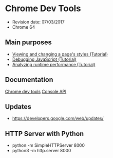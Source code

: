 # Chrome Dev Tools
- Revision date: 07/03/2017
- Chrome 64

## Main purposes
* [Viewing and changing a page's styles (Tutorial)](https://developers.google.com/web/tools/chrome-devtools/css/)
* [Debugging JavaScript (Tutorial)](https://developers.google.com/web/tools/chrome-devtools/javascript/)
* [Analyzing runtime performance (Tutorial)](https://developers.google.com/web/tools/chrome-devtools/evaluate-performance/)

## Documentation

[Chrome dev tools](https://developers.google.com/web/tools/chrome-devtools/)
[Console API](https://developers.google.com/web/tools/chrome-devtools/console/console-reference)

## Updates
* https://developers.google.com/web/updates/

## HTTP Server with Python

* python -m SimpleHTTPServer 8000
* python3 -m http.server 8000